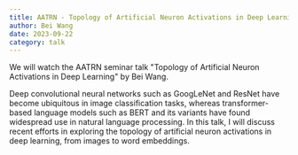 ```yaml
---
title: AATRN - Topology of Artificial Neuron Activations in Deep Learning
author: Bei Wang
date: 2023-09-22
category: talk
---
```


We will watch the AATRN seminar talk "Topology of Artificial Neuron Activations in Deep Learning" by Bei Wang.

Deep convolutional neural networks such as GoogLeNet and ResNet have become ubiquitous in image classification tasks, whereas transformer-based language models such as BERT and its variants have found widespread use in natural language processing. In this talk, I will discuss recent efforts in exploring the topology of artificial neuron activations in deep learning, from images to word embeddings.

